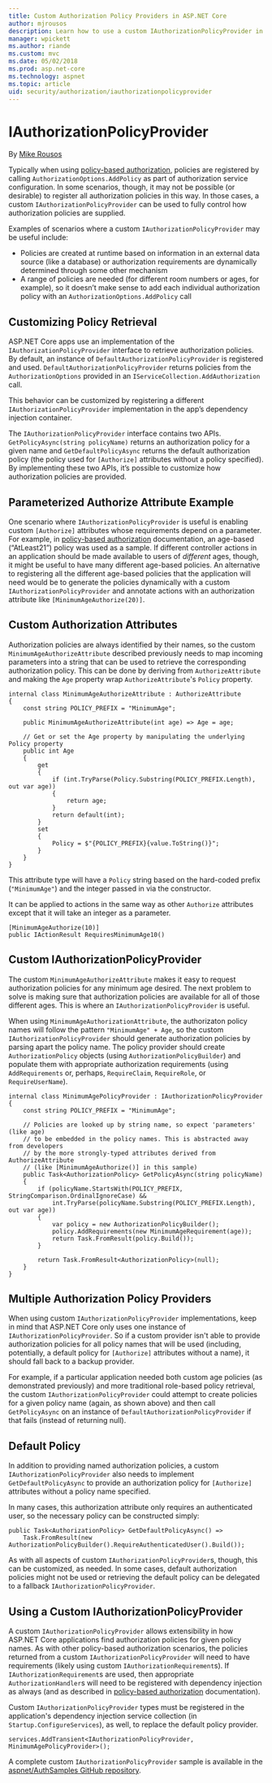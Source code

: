 ```yaml
---
title: Custom Authorization Policy Providers in ASP.NET Core
author: mjrousos
description: Learn how to use a custom IAuthorizationPolicyProvider in an ASP.NET Core app to dynamically generate authorization policies.
manager: wpickett
ms.author: riande
ms.custom: mvc
ms.date: 05/02/2018
ms.prod: asp.net-core
ms.technology: aspnet
ms.topic: article
uid: security/authorization/iauthorizationpolicyprovider
---
```

# IAuthorizationPolicyProvider

By [Mike Rousos](https://github.com/mjrousos)

Typically when using [policy-based authorization](https://docs.microsoft.com/aspnet/core/security/authorization/policies), policies are registered by calling `AuthorizationOptions.AddPolicy` as part of authorization service configuration. In some scenarios, though, it may not be possible (or desirable) to register all authorization policies in this way. In those cases, a custom `IAuthorizationPolicyProvider` can be used to fully control how authorization policies are supplied.

Examples of scenarios where a custom `IAuthorizationPolicyProvider` may be useful include:

* Policies are created at runtime based on information in an external data source (like a database) or authorization requirements are dynamically determined through some other mechanism
* A range of policies are needed (for different room numbers or ages, for example), so it doesn’t make sense to add each individual authorization policy with an `AuthorizationOptions.AddPolicy` call

## Customizing Policy Retrieval

ASP.NET Core apps use an implementation of the `IAuthorizationPolicyProvider` interface to retrieve authorization policies. By default, an instance of `DefaultAuthorizationPolicyProvider` is registered and used. `DefaultAuthorizationPolicyProvider` returns policies from the `AuthorizationOptions` provided in an `IServiceCollection.AddAuthorization` call.

This behavior can be customized by registering a different `IAuthorizationPolicyProvider` implementation in the app’s dependency injection container. 

The `IAuthorizationPolicyProvider` interface contains two APIs. `GetPolicyAsync(string policyName)` returns an authorization policy for a given name and `GetDefaultPolicyAsync` returns the default authorization policy (the policy used for `[Authorize]` attributes without a policy specified). By implementing these two APIs, it’s possible to customize how authorization policies are provided.

## Parameterized Authorize Attribute Example

One scenario where `IAuthorizationPolicyProvider` is useful is enabling custom `[Authorize]` attributes whose requirements depend on a parameter. For example, in [policy-based authorization](https://docs.microsoft.com/aspnet/core/security/authorization/policies) documentation, an age-based (“AtLeast21”) policy was used as a sample. If different controller actions in an application should be made available to users of *different* ages, though, it might be useful to have many different age-based policies. An alternative to registering all the different age-based policies that the application will need would be to generate the policies dynamically with a custom `IAuthorizationPolicyProvider` and annotate actions with an authorization attribute like `[MinimumAgeAuthorize(20)]`.

## Custom Authorization Attributes

Authorization policies are always identified by their names, so the custom `MinimumAgeAuthorizeAttribute` described previously needs to map incoming parameters into a string that can be used to retrieve the corresponding authorization policy. This can be 
done by deriving from `AuthorizeAttribute` and making the `Age` property wrap 
`AuthorizeAttribute`'s `Policy` property.

```CSharp
internal class MinimumAgeAuthorizeAttribute : AuthorizeAttribute
{
    const string POLICY_PREFIX = "MinimumAge";

    public MinimumAgeAuthorizeAttribute(int age) => Age = age;

    // Get or set the Age property by manipulating the underlying Policy property
    public int Age
    {
        get
        {
            if (int.TryParse(Policy.Substring(POLICY_PREFIX.Length), out var age))
            {
                return age;
            }
            return default(int);
        }
        set
        {
            Policy = $"{POLICY_PREFIX}{value.ToString()}";
        }
    }
}
```

This attribute type will have a `Policy` string based on the hard-coded prefix (`"MinimumAge"`) and the integer passed in via the constructor.

It can be applied to actions in the same way as other `Authorize` attributes except that it will take an integer as a parameter.

```CSharp
[MinimumAgeAuthorize(10)]
public IActionResult RequiresMinimumAge10()
```

## Custom IAuthorizationPolicyProvider

The custom `MinimumAgeAuthorizeAttribute` makes it easy to request authorization policies for any minimum age desired. The next problem to solve is making sure that authorization policies are available for all of those different ages. This is where an `IAuthorizationPolicyProvider` is useful.

When using `MinimumAgeAuthorizationAttribute`, the authorizaton policy names will follow the pattern `"MinimumAge" + Age`, so the custom `IAuthorizationPolicyProvider` should generate authorization policies by parsing apart the policy name. The policy provider should create `AuthorizationPolicy` objects (using `AuthorizationPolicyBuilder`) and populate them with appropriate authorization requirements (using `AddRequirements` or, perhaps, `RequireClaim`, `RequireRole`, or `RequireUserName`).

```CSharp
internal class MinimumAgePolicyProvider : IAuthorizationPolicyProvider
{
    const string POLICY_PREFIX = "MinimumAge";

    // Policies are looked up by string name, so expect 'parameters' (like age)
    // to be embedded in the policy names. This is abstracted away from developers
    // by the more strongly-typed attributes derived from AuthorizeAttribute
    // (like [MinimumAgeAuthorize()] in this sample)
    public Task<AuthorizationPolicy> GetPolicyAsync(string policyName)
    {
        if (policyName.StartsWith(POLICY_PREFIX, StringComparison.OrdinalIgnoreCase) &&
            int.TryParse(policyName.Substring(POLICY_PREFIX.Length), out var age))
        {
            var policy = new AuthorizationPolicyBuilder();
            policy.AddRequirements(new MinimumAgeRequirement(age));
            return Task.FromResult(policy.Build());
        }

        return Task.FromResult<AuthorizationPolicy>(null);
    }
}
```

## Multiple Authorization Policy Providers

When using custom `IAuthorizationPolicyProvider` implementations, keep in mind that ASP.NET Core only uses one instance of `IAuthorizationPolicyProvider`. So if a custom provider isn't able to provide authorization policies for all policy names that will be used (including, potentially, a default policy for `[Authorize]` attributes without a name), it should fall back to a backup provider.

For example, if a particular application needed both custom age policies (as demonstrated previously) and more traditional role-based policy retrieval, the custom `IAuthorizationPolicyProvider` could attempt to create policies for a given policy name (again, as shown above) and then call `GetPolicyAsync` on an instance of `DefaultAuthorizationPolicyProvider` if that fails (instead of returning null).

## Default Policy

In addition to providing named authorization policies, a custom `IAuthorizationPolicyProvider` also needs to implement `GetDefaultPolicyAsync` to provide an authorization policy for `[Authorize]` attributes without a policy name specified.

In many cases, this authorization attribute only requires an authenticated user, so the necessary policy can be constructed simply:

```CSharp
public Task<AuthorizationPolicy> GetDefaultPolicyAsync() => 
    Task.FromResult(new AuthorizationPolicyBuilder().RequireAuthenticatedUser().Build());
```

As with all aspects of custom `IAuthorizationPolicyProvider`s, though, this can be customized, as needed. In some cases, default authorization policies might not be used or retrieving the default policy can be delegated to a fallback `IAuthorizationPolicyProvider`.

## Using a Custom IAuthorizationPolicyProvider

A custom `IAuthorizationPolicyProvider` allows extensibility in how ASP.NET Core applications find authorization policies for given policy names. As with other policy-based authorization scenarios, the policies returned from a custom `IAuthorizationPolicyProvider` will need to have requirements (likely using custom `IAuthorizationRequirement`s). If `IAuthorizationRequirement`s are used, then appropriate `AuthorizationHandler`s will need to be registered with dependency injection as always (and as described in [policy-based authorization](https://docs.microsoft.com/aspnet/core/security/authorization/policies#authorization-handlers) documentation).

Custom `IAuthorizationPolicyProvider` types must be registered in the application's dependency injection service collection (in `Startup.ConfigureServices`), as well, to replace the default policy provider.

```CSharp
services.AddTransient<IAuthorizationPolicyProvider, MinimumAgePolicyProvider>();
```

A complete custom `IAuthorizationPolicyProvider` sample is available in the [aspnet/AuthSamples GitHub repository](https://github.com/aspnet/AuthSamples/tree/dev/samples/CustomPolicyProvider).